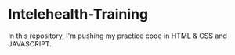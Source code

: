 # Intelehealth-Training
In this repository, I'm pushing my practice code in HTML & CSS and JAVASCRIPT. 
